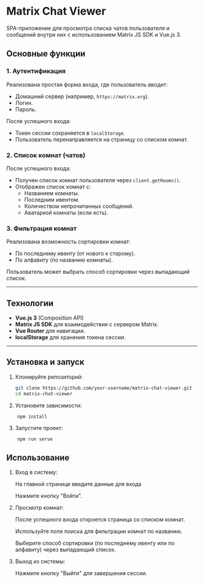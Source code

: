 # Matrix Chat Viewer

SPA-приложение для просмотра списка чатов пользователя и сообщений внутри них с использованием Matrix JS SDK и Vue.js 3.

## Основные функции

### 1. Аутентификация

Реализована простая форма входа, где пользователь вводит:
- Домашний сервер (например, `https://matrix.org`).
- Логин.
- Пароль.

После успешного входа:
- Токен сессии сохраняется в `localStorage`.
- Пользователь перенаправляется на страницу со списком комнат.

### 2. Список комнат (чатов)

После успешного входа:
- Получен список комнат пользователя через `client.getRooms()`.
- Отображен список комнат с:
  - Названием комнаты.
  - Последним ивентом.
  - Количеством непрочитанных сообщений.
  - Аватаркой комнаты (если есть).

### 3. Фильтрация комнат

Реализована возможность сортировки комнат:
- По последнему ивенту (от нового к старому).
- По алфавиту (по названию комнаты).

Пользователь может выбрать способ сортировки через выпадающий список.

---

## Технологии

- **Vue.js 3** (Composition API)
- **Matrix JS SDK** для взаимодействия с сервером Matrix.
- **Vue Router** для навигации.
- **localStorage** для хранения токена сессии.

---

## Установка и запуск

1. Клонируйте репозиторий:

   ```bash
   git clone https://github.com/your-username/matrix-chat-viewer.git
   cd matrix-chat-viewer
    ```
2. Установите зависимости:
```
    npm install
```
3. Запустите проект:
```
    npm run serve
```
## Использование

1. Вход в систему:

    На главной странице введите данные для входа

    Нажмите кнопку "Войти".

2. Просмотр комнат:

    После успешного входа откроется страница со списком комнат.

    Используйте поле поиска для фильтрации комнат по названию.

    Выберите способ сортировки (по последнему ивенту или по алфавиту) через выпадающий список.

3. Выход из системы:

    Нажмите кнопку "Выйти" для завершения сессии.